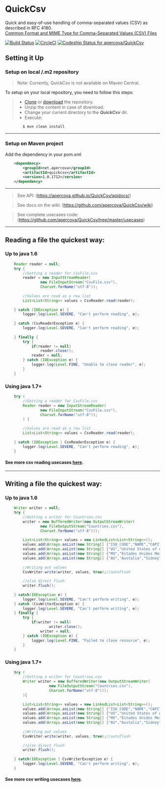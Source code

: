 # QuickCsv
Quick and easy-of-use handling of comma-separated values (CSV) as described in RFC 4180.  
<a href="https://tools.ietf.org/html/rfc4180">Common Format and MIME Type for Comma-Separated Values (CSV) Files</a>  
  
[![Build Status](https://travis-ci.org/apercova/QuickCsv.svg?branch=master)](https://travis-ci.org/apercova/QuickCsv)
[![CircleCI](https://circleci.com/gh/apercova/QuickCsv/tree/master.svg?style=svg)](https://circleci.com/gh/apercova/QuickCsv/tree/master)
[ ![Codeship Status for apercova/QuickCsv](https://app.codeship.com/projects/51f07940-d484-0135-ca4a-26fb29ed09db/status?branch=master)](https://app.codeship.com/projects/263046)
  
## Setting it Up
### Setup on local /.m2 repository
> Note: Currently, QuickCsv is not available on Maven Central.  

To setup on your local repository, you need to follow this steps:

> - <a href="https://github.com/apercova/QuickCsv.git" >Clone</a> or <a href="https://github.com/apercova/QuickCsv/archive/master.zip">download</a> the repository.  
> - Unzip the content in case of download.
> - Change your current directory to the ***QuickCsv*** dir.
> - Execute:  
```bash
        $ mvn clean install
```

***
### Setup on Maven project

Add the dependency in your pom.xml  
```xml
 	<dependency>
  		<groupId>net.apercova</groupId>
  		<artifactId>quickcsv</artifactId>
  		<version>1.0.1712</version>
  	</dependency>
```
***
> See API:  (https://apercova.github.io/QuickCsv/apidocs/)  
  
> See docs on the wiki:  (https://github.com/apercova/QuickCsv/wiki)

> See complete usecases code: (https://github.com/apercova/QuickCsv/tree/master/usecases) 
  
***
  
## Reading a file the quickest way:
  
### Up to java 1.6
```java
    Reader reader = null;
    try {
        //Getting a reader for CsvFile.csv
        reader = new InputStreamReader(
                new FileInputStream("CsvFile.csv"), 
                Charset.forName("utf-8"));
        
        //Values are read as a row list
        List<List<String>> values = CsvReader.read(reader);
        
    } catch (IOException e) {
        logger.log(Level.SEVERE, "Can't perform reading", e);
        
    } catch (CsvReaderException e) {
        logger.log(Level.SEVERE, "Can't perform reading", e);
        
    } finally {
        try {
            if(reader != null)
                reader.close();
            reader = null;
        } catch (IOException e) {
            logger.log(Level.FINE, "Unable to close reader", e);	
        }
    }
```
### Using java 1.7+
```java
    try (
        //Getting a reader for CsvFile.csv
        Reader reader = new InputStreamReader(
                new FileInputStream("CsvFile.csv"),
                Charset.forName("utf-8"));				
        ) {
    
        //Values are read as a row list
        List<List<String>> values = CsvReader.read(reader);
    
    } catch (IOException | CsvReaderException e) {
        logger.log(Level.SEVERE, "Can't perform reading", e);
    }
```
#### See more csv reading usecases <a href="https://github.com/apercova/QuickCsv/wiki">here</a>. 
  
***
## Writing a file the quickest way:
  
### Up to java 1.6
```java
    Writer writer = null;
    try {
        //Getting a writer for Countries.csv
        writer = new BufferedWriter(new OutputStreamWriter(
                new FileOutputStream("Countries.csv"), 
                Charset.forName("utf-8")));
        
        List<List<String>> values = new LinkedList<List<String>>();
        values.add(Arrays.asList(new String[] {"ISO_CODE","NAME","CAPITAL"}));
        values.add(Arrays.asList(new String[] {"US","United States of America",""}));
        values.add(Arrays.asList(new String[] {"MX","Estados Unidos Mexicanos","Ciudad de México, \"CDMX\""}));
        values.add(Arrays.asList(new String[] {"AU","Austalia","Sidney"}));
        
        //Writing out values
        CsvWriter.write(writer, values, true);//autoflush
        
        //also direct flush
        writer.flush();
        
    } catch(IOException e) {
        logger.log(Level.SEVERE, "Can't perform writing", e);
    } catch (CsvWriterException e) {
        logger.log(Level.SEVERE, "Can't perform writing", e);
    } finally {
        try {
            if(writer != null)
        		    writer.close();
                writer = null;
        } catch (IOException e) {
            logger.log(Level.FINE, "Failed to close resource", e);	
        }
    }
```
### Using java 1.7+
```java
    try (
        //Getting a writer for Countries.csv
        Writer writer = new BufferedWriter(new OutputStreamWriter(
                    new FileOutputStream("Countries.csv"), 
                    Charset.forName("utf-8")));
        ){
        
        List<List<String>> values = new LinkedList<List<String>>();
        values.add(Arrays.asList(new String[] {"ISO_CODE","NAME","CAPITAL"}));
        values.add(Arrays.asList(new String[] {"US","United States of America",""}));
        values.add(Arrays.asList(new String[] {"MX","Estados Unidos Mexicanos","Ciudad de México, \"CDMX\""}));
        values.add(Arrays.asList(new String[] {"AU","Austalia","Sidney"}));
        
        //Writing out values
        CsvWriter.write(writer, values, true);//autoflush
        
        //also direct flush
        writer.flush();
        
    } catch(IOException | CsvWriterException e) {
        logger.log(Level.SEVERE, "Can't perform writing", e);
    } 
```
#### See more csv writing usecases <a href="https://github.com/apercova/QuickCsv/wiki">here</a>.  

